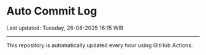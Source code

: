 # Auto Commit Log

Last updated: Tuesday, 26-08-2025 16:15 WIB

---

This repository is automatically updated every hour using GitHub Actions.
